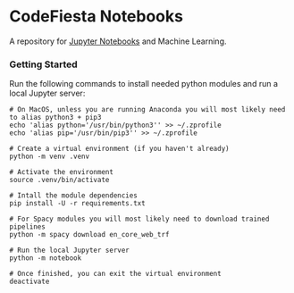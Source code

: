 # CodeFiesta Notebooks
A repository for [Jupyter Notebooks](https://jupyter.org/) and Machine Learning.

### Getting Started

Run the following commands to install needed python modules and run a local Jupyter server:

```shell
# On MacOS, unless you are running Anaconda you will most likely need to alias python3 + pip3
echo 'alias python='/usr/bin/python3'' >> ~/.zprofile
echo 'alias pip='/usr/bin/pip3'' >> ~/.zprofile

# Create a virtual environment (if you haven't already)
python -m venv .venv

# Activate the environment
source .venv/bin/activate

# Intall the module dependencies 
pip install -U -r requirements.txt

# For Spacy modules you will most likely need to download trained pipelines
python -m spacy download en_core_web_trf

# Run the local Jupyter server
python -m notebook

# Once finished, you can exit the virtual environment
deactivate

```
